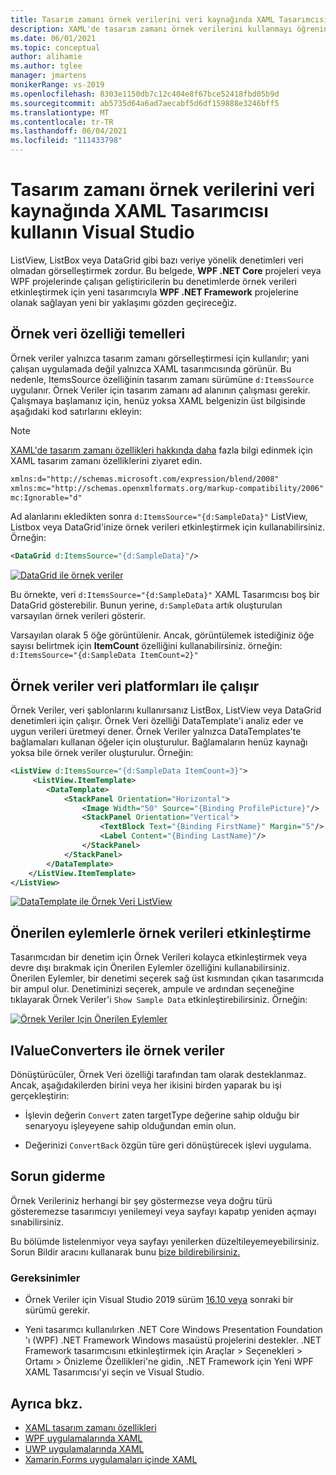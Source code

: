 ```yaml
---
title: Tasarım zamanı örnek verilerini veri kaynağında XAML Tasarımcısı kullanın Visual Studio
description: XAML'de tasarım zamanı örnek verilerini kullanmayı öğrenin.
ms.date: 06/01/2021
ms.topic: conceptual
author: alihamie
ms.author: tglee
manager: jmartens
monikerRange: vs-2019
ms.openlocfilehash: 8303e1150db7c12c404e8f67bce52418fbd05b9d
ms.sourcegitcommit: ab5735d64a6ad7aecabf5d6df159888e3246bff5
ms.translationtype: MT
ms.contentlocale: tr-TR
ms.lasthandoff: 06/04/2021
ms.locfileid: "111433798"
---
```

# <a name="use-design-time-sample-data-with-the-xaml-designer-in-visual-studio"></a>Tasarım zamanı örnek verilerini veri kaynağında XAML Tasarımcısı kullanın Visual Studio

ListView, ListBox veya DataGrid gibi bazı veriye yönelik denetimleri veri olmadan görselleştirmek zordur. Bu belgede, **WPF .NET Core** projeleri veya WPF projelerinde çalışan geliştiricilerin bu denetimlerde örnek verileri etkinleştirmek için yeni tasarımcıyla **WPF .NET Framework** projelerine olanak sağlayan yeni bir yaklaşımı gözden geçireceğiz. 

## <a name="sample-data-feature-basics"></a>Örnek veri özelliği temelleri

Örnek veriler yalnızca tasarım zamanı görselleştirmesi için kullanılır; yani çalışan uygulamada değil yalnızca XAML tasarımcısında görünür. Bu nedenle, ItemsSource özelliğinin tasarım zamanı sürümüne `d:ItemsSource` uygulanır. Örnek Veriler için tasarım zamanı ad alanının çalışması gerekir. Çalışmaya başlamanız için, henüz yoksa XAML belgenizin üst bilgisinde aşağıdaki kod satırlarını ekleyin:

> [!NOTE]
> [XAML'de tasarım zamanı özellikleri hakkında daha](../xaml-tools/xaml-designtime-data.md) fazla bilgi edinmek için XAML tasarım zamanı özelliklerini ziyaret edin.

```xml
xmlns:d="http://schemas.microsoft.com/expression/blend/2008"
xmlns:mc="http://schemas.openxmlformats.org/markup-compatibility/2006"
mc:Ignorable="d"
```

Ad alanlarını ekledikten sonra `d:ItemsSource="{d:SampleData}"` ListView, Listbox veya DataGrid'inize örnek verileri etkinleştirmek için kullanabilirsiniz. Örneğin:

```xml
<DataGrid d:ItemsSource="{d:SampleData}"/>
```

[![DataGrid ile örnek veriler](media\xaml-sample-data-empty-datagrid.png "DataGrid üzerinde etkinleştirilmiş örnek veriler")](media\xaml-sample-data-empty-datagrid.png#lightbox)

Bu örnekte, veri `d:ItemsSource="{d:SampleData}"` XAML Tasarımcısı boş bir DataGrid gösterebilir. Bunun yerine, `d:SampleData` artık oluşturulan varsayılan örnek verileri gösterir.

Varsayılan olarak 5 öğe görüntülenir. Ancak, görüntülemek istediğiniz öğe sayısı belirtmek için **ItemCount** özelliğini kullanabilirsiniz. örneğin: `d:ItemsSource="{d:SampleData ItemCount=2}"`

## <a name="sample-data-works-with-datatemplates"></a>Örnek veriler veri platformları ile çalışır

Örnek Veriler, veri şablonlarını kullanırsanız ListBox, ListView veya DataGrid denetimleri için çalışır. Örnek Veri özelliği DataTemplate'i analiz eder ve uygun verileri üretmeyi dener. Örnek Veriler yalnızca DataTemplates'te bağlamaları kullanan öğeler için oluşturulur. Bağlamaların henüz kaynağı yoksa bile örnek veriler oluşturulur.
Örneğin:

```xml
<ListView d:ItemsSource="{d:SampleData ItemCount=3}">
     <ListView.ItemTemplate>
        <DataTemplate>
            <StackPanel Orientation="Horizontal">
                <Image Width="50" Source="{Binding ProfilePicture}"/>
                <StackPanel Orientation="Vertical">
                    <TextBlock Text="{Binding FirstName}" Margin="5"/>
                    <Label Content="{Binding LastName}"/>
                </StackPanel>
            </StackPanel>
        </DataTemplate>
    </ListView.ItemTemplate>
</ListView>
```

[![DataTemplate ile Örnek Veri ListView](media\xaml-sample-data-templated-listview.png "DataTemplate ile ListView'da Kullanılan Örnek Veriler")](media\xaml-sample-data-templated-listview.png#lightbox)

## <a name="enable-sample-data-with-suggested-actions"></a>Önerilen eylemlerle örnek verileri etkinleştirme

Tasarımcıdan bir denetim için Örnek Verileri kolayca etkinleştirmek veya devre dışı bırakmak için Önerilen Eylemler özelliğini kullanabilirsiniz. Önerilen Eylemler, bir denetimi seçerek sağ üst kısmından çıkan tasarımcıda bir ampul olur. Denetiminizi seçerek, ampule ve ardından seçeneğine tıklayarak Örnek Veriler'i `Show Sample Data` etkinleştirebilirsiniz. Örneğin:

[![Örnek Veriler Için Önerilen Eylemler](media\xaml-sample-data-suggested-actions.png "Önerilen Eylemlerle Örnek Verileri Etkinleştirme")](media\xaml-sample-data-suggested-actions.png#lightbox)

## <a name="sample-data-with-ivalueconverters"></a>IValueConverters ile örnek veriler 

Dönüştürücüler, Örnek Veri özelliği tarafından tam olarak desteklanmaz. Ancak, aşağıdakilerden birini veya her ikisini birden yaparak bu işi gerçekleştirin:
- İşlevin değerin `Convert` zaten targetType değerine sahip olduğu bir senaryoyu işleyeyene sahip olduğundan emin olun.

- Değerinizi `ConvertBack` özgün türe geri dönüştürecek işlevi uygulama. 

## <a name="troubleshooting"></a>Sorun giderme

Örnek Verileriniz herhangi bir şey göstermezse veya doğru türü gösteremezse tasarımcıyı yenilemeyi veya sayfayı kapatıp yeniden açmayı sınabilirsiniz.

Bu bölümde listelenmiyor veya sayfayı yenilerken düzeltileyemeyebilirsiniz. Sorun Bildir aracını kullanarak bunu [bize bildirebilirsiniz.](../ide/how-to-report-a-problem-with-visual-studio.md)

### <a name="requirements"></a>Gereksinimler

- Örnek Veriler için Visual Studio 2019 sürüm [16.10 veya](/visualstudio/releases/2019/release-notes-v16.10) sonraki bir sürümü gerekir.

- Yeni tasarımcı kullanılırken .NET Core Windows Presentation Foundation 'ı (WPF) .NET Framework Windows masaüstü projelerini destekler. .NET Framework tasarımcısını etkinleştirmek için Araçlar > Seçenekleri > Ortamı > Önizleme Özellikleri'ne gidin, .NET Framework için Yeni WPF XAML Tasarımcısı'yi seçin ve Visual Studio.

## <a name="see-also"></a>Ayrıca bkz.

- [XAML tasarım zamanı özellikleri](../xaml-tools/xaml-designtime-data.md)
- [WPF uygulamalarında XAML](/dotnet/framework/wpf/advanced/xaml-in-wpf)
- [UWP uygulamalarında XAML](/windows/uwp/xaml-platform/xaml-overview)
- [Xamarin.Forms uygulamaları içinde XAML](/xamarin/xamarin-forms/xaml/)
